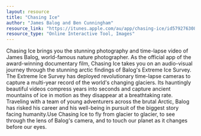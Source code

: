 ```yaml
---
layout: resource
title: "Chasing Ice"
author: "James Balog and Ben Cunningham"
resource_link: "https://itunes.apple.com/au/app/chasing-ice/id579276308?mt=8"
resource_type: "Online Interactive Tool, Images"
---
```


Chasing Ice brings you the stunning photography and time-lapse video of James Balog, world-famous nature photographer. As the official app of the award-winning documentary film, Chasing Ice takes you on an audio-visual journey through the stunning arctic findings of Balog's Extreme Ice Survey.  The Extreme Ice Survey has deployed revolutionary time-lapse cameras to capture a multi-year record of the world's changing glaciers. Its hauntingly beautiful videos compress years into seconds and capture ancient mountains of ice in motion as they disappear at a breathtaking rate. Traveling with a team of young adventurers across the brutal Arctic, Balog has risked his career and his well-being in pursuit of the biggest story facing humanity.Use Chasing Ice to fly from glacier to glacier, to see through the lens of Balog's camera, and to touch our planet as it changes before our eyes.